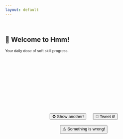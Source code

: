 ```yaml
---
layout: default
---
```

<meta name="twitter:card" content="summary" />
<meta name="twitter:site" content="{{ page.title }}" />
<meta name="twitter:title" content="{{ page.title }}" />
<meta name="twitter:image" content="{{ page.title_image }}" />

<script src="https://ajax.googleapis.com/ajax/libs/jquery/3.5.1/jquery.min.js"></script>

<br>
<p align="center">
<h2>💬 Welcome to Hmm!</h2>
<small>Your daily dose of soft skill progress.</small>

<br><br><br>

<center>
<div class="card">
<h1 id = "id_emoji"/><h2 id = "id_title"/>
<h4 id = "id_text"/>
<br>
<h5 id = "id_topic"/>
</div>
<h2><br></h2>
<script src="js/random_quote.js"></script>
<button type = "button" id = "button" onClick="window.location.reload();">♻️ Show another!</button>
&emsp;
<button type = "button" id = "button_tweet" onClick="generateTweet();">🦆 Tweet it!</button>
<br><br>
<button type = "button" id = "button_report" onClick="reportIssue();">⚠️ Something is wrong!</button>
</center>
</p>
